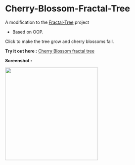 # Cherry-Blossom-Fractal-Tree
A modification to the [Fractal-Tree](https://github.com/sanskarjaiswal2001/Fractal-Tree) project
- Based on OOP.

Click to make the tree grow and cherry blossoms fall.

**Try it out here :** [Cherry Blossom fractal tree](https://sanskarjaiswal2001.github.io/Cherry-Blossom-Fractal-Tree/)

**Screenshot :**

<img height = 300 width = 300 src = "https://user-images.githubusercontent.com/63549695/124797896-693f0100-df70-11eb-86e9-a27c67996fd0.png">


